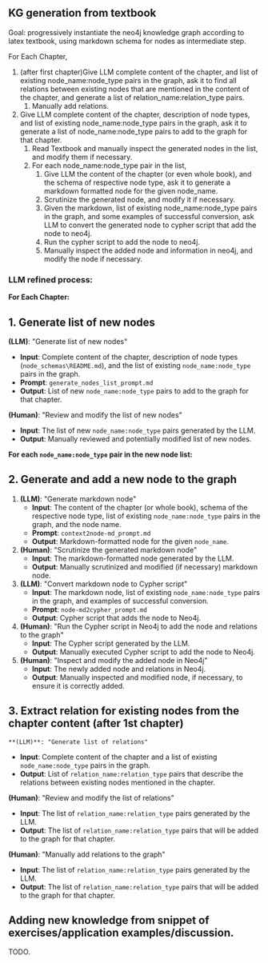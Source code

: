 ## KG generation from textbook

Goal: progressively instantiate the neo4j knowledge graph according to latex textbook, using markdown schema for nodes as intermediate step.

For Each Chapter,
1. (after first chapter)Give LLM complete content of the chapter, and list of existing node_name:node_type pairs in the graph, ask it to find all relations between existing nodes that are mentioned in the content of the chapter, and generate a list of relation_name:relation_type pairs.
   1. Manually add relations.
2. Give LLM complete content of the chapter, description of node types, and list of existing node_name:node_type pairs in the graph, ask it to generate a list of node_name:node_type pairs to add to the graph for that chapter.
   1. Read Textbook and manually inspect the generated nodes in the list, and modify them if necessary.
   2. For each node_name:node_type pair in the list, 
      1. Give LLM the content of the chapter (or even whole book), and the schema of respective node type, ask it to generate a markdown formatted node for the given node_name.
      2. Scrutinize the generated node, and modify it if necessary.
      3. Given the markdown, list of existing node_name:node_type pairs in the graph, and some examples of successful conversion, ask LLM to convert the generated node to cypher script that add the node to neo4j.
      4. Run the cypher script to add the node to neo4j.
      5. Manually inspect the added node and information in neo4j, and modify the node if necessary.

### LLM refined process:
**For Each Chapter:**

## 1. **Generate list of new nodes**
   **(LLM)**: "Generate list of new nodes"
   - **Input**: Complete content of the chapter, description of node types (`node_schemas\README.md`), and the list of existing `node_name:node_type` pairs in the graph.
   - **Prompt**: `generate_nodes_list_prompt.md`
   - **Output**: List of new `node_name:node_type` pairs to add to the graph for that chapter.
   
   **(Human)**: "Review and modify the list of new nodes"
   - **Input**: The list of new `node_name:node_type` pairs generated by the LLM.
   - **Output**: Manually reviewed and potentially modified list of new nodes.

**For each `node_name:node_type` pair in the new node list:**
## 2. **Generate and add a new node to the graph**
   1. **(LLM)**: "Generate markdown node"
      - **Input**: The content of the chapter (or whole book), schema of the respective node type, list of existing `node_name:node_type` pairs in the graph, and the node name.
      - **Prompt**: `context2node-md_prompt.md`
      - **Output**: Markdown-formatted node for the given `node_name`.
   2. **(Human)**: "Scrutinize the generated markdown node"
      - **Input**: The markdown-formatted node generated by the LLM.
      - **Output**: Manually scrutinized and modified (if necessary) markdown node.
   3. **(LLM)**: "Convert markdown node to Cypher script"
      - **Input**: The markdown node, list of existing `node_name:node_type` pairs in the graph, and examples of successful conversion.
      - **Prompt**: `node-md2cypher_prompt.md`
      - **Output**: Cypher script that adds the node to Neo4j. 
   4. **(Human)**: "Run the Cypher script in Neo4j to add the node and relations to the graph"
      - **Input**: The Cypher script generated by the LLM.
      - **Output**: Manually executed Cypher script to add the node to Neo4j. 
   5. **(Human)**: "Inspect and modify the added node in Neo4j"
      - **Input**: The newly added node and relations in Neo4j.
      - **Output**: Manually inspected and modified node, if necessary, to ensure it is correctly added.

## 3. **Extract relation for existing nodes from the chapter content** (after 1st chapter)
    **(LLM)**: "Generate list of relations"
   - **Input**: Complete content of the chapter and a list of existing `node_name:node_type` pairs in the graph.
   - **Output**: List of `relation_name:relation_type` pairs that describe the relations between existing nodes mentioned in the chapter.
   
   **(Human)**: "Review and modify the list of relations"
   - **Input**: The list of `relation_name:relation_type` pairs generated by the LLM.
   - **Output**: The list of `relation_name:relation_type` pairs that will be added to the graph for that chapter.
   
   **(Human)**: "Manually add relations to the graph"
   - **Input**: The list of `relation_name:relation_type` pairs generated by the LLM.
   - **Output**: The list of `relation_name:relation_type` pairs that will be added to the graph for that chapter.



## Adding new knowledge from snippet of exercises/application examples/discussion.
TODO.